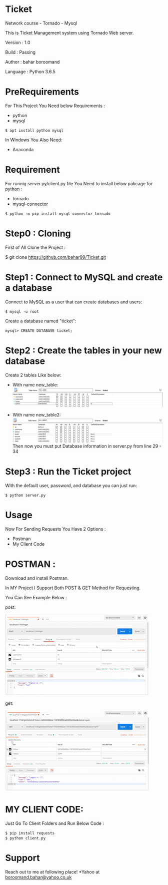 # Ticket
Network course - Tornado - Mysql 

This is Ticket Management system using Tornado Web server.

Version : 1.0

Build : Passing

Author : bahar boroomand

Language : Python 3.6.5

# PreRequirements
For This Project You Need below Requirements :

 - python
 - mysql

```
$ apt install python mysql
```
 
 In Windows You Also Need:
 
 - Anaconda

# Requirement
For runnig server.py/client.py file You Need to install below pakcage for python :

* tornado
* mysql-connector
```
$ python -m pip install mysql-connector tornado
```
# Step0 : Cloning
First of All Clone the Project :

$ git clone https://github.com/bahar99/Ticket.git

# Step1 : Connect to MySQL and create a database
Connect to MySQL as a user that can create databases and users:
```
$ mysql -u root
```
Create a database named "ticket":
```
mysql> CREATE DATABASE ticket;
```
# Step2 : Create the tables in your new database
Create 2 tables Like below:
- With name new_table: 
![new_table](/table1.png)

- With name new_table2:
![new_table2](/table2.png)
Then now you must put Database information in server.py from line 29 - 34

# Step3 : Run the Ticket project
With the default user, password, and database you can just run:
```
$ python server.py
```

# Usage
Now For Sending Requests You Have 2 Options :

- Postman
- My Client Code

# POSTMAN :
Download and install Postman.

In MY Project I Support Both POST & GET Method for Requesting.

You Can See Example Below :

 post:

![post](/post-gif.gif)

get:

![get](/get-gif.gif)

# MY CLIENT CODE:
Just Go To Client Folders and Run Below Code :
```
$ pip install requests
$ python client.py
```

# Support
Reach out to me at following place!
 *Yahoo at boroomand.bahar@yahoo.co.uk
